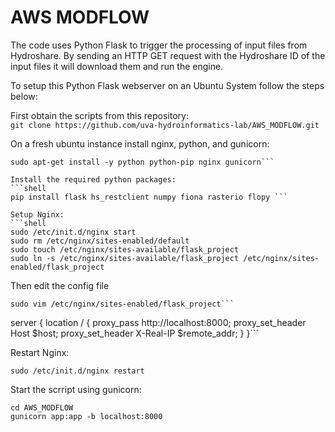 # AWS MODFLOW

The code uses Python Flask to trigger the processing of input files from Hydroshare. By sending an HTTP GET request with the Hydroshare ID of the input files it will download them and run the engine.   

To setup this Python Flask webserver on an Ubuntu System follow the steps below:

First obtain the scripts from this repository:  
```git clone https://github.com/uva-hydroinformatics-lab/AWS_MODFLOW.git```

 On a fresh ubuntu instance install nginx, python, and gunicorn:  
 ```shell
 sudo apt-get install -y python python-pip nginx gunicorn```

 Install the required python packages:
 ```shell
 pip install flask hs_restclient numpy fiona rasterio flopy ```

 Setup Nginx:
 ```shell
sudo /etc/init.d/nginx start
sudo rm /etc/nginx/sites-enabled/default
sudo touch /etc/nginx/sites-available/flask_project
sudo ln -s /etc/nginx/sites-available/flask_project /etc/nginx/sites-enabled/flask_project

 ```
 Then edit the config file
 ``` shell
 sudo vim /etc/nginx/sites-enabled/flask_project```

 ```
 server {
    location / {
        proxy_pass http://localhost:8000;
        proxy_set_header Host $host;
        proxy_set_header X-Real-IP $remote_addr;
    }
}```

Restart Nginx:
``` shell
sudo /etc/init.d/nginx restart
```

Start the scrript using gunicorn:
```
cd AWS_MODFLOW
gunicorn app:app -b localhost:8000
```
